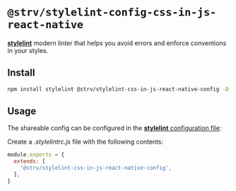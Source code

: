 # `@strv/stylelint-config-css-in-js-react-native`

[**stylelint**](https://github.com/stylelint/stylelint) modern linter that helps you avoid errors and enforce conventions in your styles.

## Install

```sh
npm install stylelint @strv/stylelint-css-in-js-react-native-config -D
```

## Usage

The shareable config can be configured in the [**stylelint** configuration file](https://github.com/stylelint/stylelint/blob/master/docs/user-guide/configuration.md):

Create a _.stylelintrc.js_ file with the following contents:

```js
module.exports = {
  extends: [
    '@strv/stylelint-css-in-js-react-native-config',
  ],
}
```
